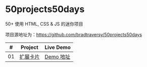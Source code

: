 # 50projects50days
50+ 使用 HTML, CSS &amp; JS 的迷你项目

项目源地址为：<https://github.com/bradtraversy/50projects50days>

|  #  | Project                                                                                                                     | Live Demo                                                                         |
| :-: | --------------------------------------------------------------------------------------------------------------------------- | --------------------------------------------------------------------------------- |
| 01  | [扩展卡片](https://github.com/glghkkll/50projects50days/tree/main/expanding-cards)  | [Demo 地址](https://50projects50days.com/projects/expanding-cards/)               |
